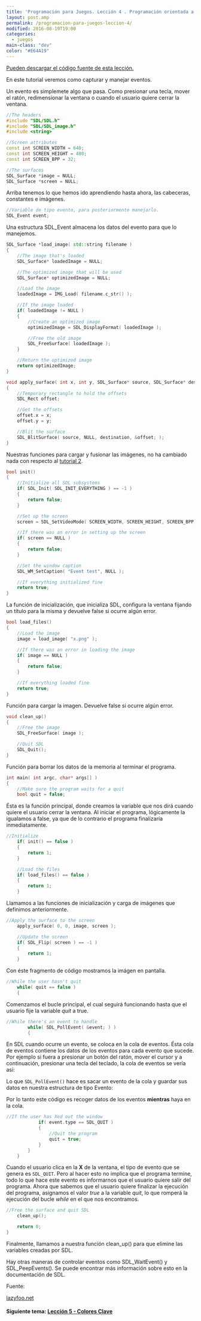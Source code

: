 ```yaml
---
title: 'Programación para Juegos. Lección 4 . Programación orientada a eventos'
layout: post.amp
permalink: /programacion-para-juegos-leccion-4/
modified: 2016-08-19T19:00
categories:
  - juegos
main-class: "dev"
color: "#E64A19"
---
```


[Pueden descargar el código fuente de esta lección.][1]

En este tutorial veremos como capturar y manejar eventos.

Un evento es simplemete algo que pasa. Como presionar una tecla, mover el ratón, redimensionar la ventana o cuando el usuario quiere cerrar la ventana.

<!--ad-->

```cpp
//The headers
#include "SDL/SDL.h"
#include "SDL/SDL_image.h"
#include <string>

//Screen attributes
const int SCREEN_WIDTH = 640;
const int SCREEN_HEIGHT = 480;
const int SCREEN_BPP = 32;

//The surfaces
SDL_Surface *image = NULL;
SDL_Surface *screen = NULL;
```

Arriba tenemos lo que hemos ido aprendiendo hasta ahora, las cabeceras, constantes e imágenes.

```cpp
//Variable de tipo evento, para posteriormente manejarlo.
SDL_Event event;
```

Una estructura SDL_Event almacena los datos del evento para que lo manejemos.

```cpp
SDL_Surface *load_image( std::string filename )
{
    //The image that's loaded
    SDL_Surface* loadedImage = NULL;

    //The optimized image that will be used
    SDL_Surface* optimizedImage = NULL;

    //Load the image
    loadedImage = IMG_Load( filename.c_str() );

    //If the image loaded
    if( loadedImage != NULL )
    {
        //Create an optimized image
        optimizedImage = SDL_DisplayFormat( loadedImage );

        //Free the old image
        SDL_FreeSurface( loadedImage );
    }

    //Return the optimized image
    return optimizedImage;
}

void apply_surface( int x, int y, SDL_Surface* source, SDL_Surface* destination )
{
    //Temporary rectangle to hold the offsets
    SDL_Rect offset;

    //Get the offsets
    offset.x = x;
    offset.y = y;

    //Blit the surface
    SDL_BlitSurface( source, NULL, destination, &offset; );
}
```

Nuestras funciones para cargar y fusionar las imágenes, no ha cambiado nada con respecto al [tutorial 2][2].

```cpp
bool init()
{
    //Initialize all SDL subsystems
    if( SDL_Init( SDL_INIT_EVERYTHING ) == -1 )
    {
        return false;
    }

    //Set up the screen
    screen = SDL_SetVideoMode( SCREEN_WIDTH, SCREEN_HEIGHT, SCREEN_BPP, SDL_SWSURFACE );

    //If there was an error in setting up the screen
    if( screen == NULL )
    {
        return false;
    }

    //Set the window caption
    SDL_WM_SetCaption( "Event test", NULL );

    //If everything initialized fine
    return true;
}
```

La función de inicialización, que inicializa SDL, configura la ventana fijando un título para la misma y devuelve false si ocurre algún error.

```cpp
bool load_files()
{
    //Load the image
    image = load_image( "x.png" );

    //If there was an error in loading the image
    if( image == NULL )
    {
        return false;
    }

    //If everything loaded fine
    return true;
}
```

Función para cargar la imagen. Devuelve false si ocurre algún error.

```cpp
void clean_up()
{
    //Free the image
    SDL_FreeSurface( image );

    //Quit SDL
    SDL_Quit();
}
```

Función para borrar los datos de la memoria al terminar el programa.

```cpp
int main( int argc, char* args[] )
{
    //Make sure the program waits for a quit
    bool quit = false;
```

Ésta es la función principal, donde creamos la variable que nos dirá cuando quiere el usuario cerrar la ventana. Al iniciar el programa, lógicamente la igualamos a false, ya que de lo contrario el programa finalizaría inmediatamente.

```cpp
//Initialize
    if( init() == false )
    {
        return 1;
    }

    //Load the files
    if( load_files() == false )
    {
        return 1;
    }

```

Llamamos a las funciones de inicialización y carga de imágenes que definimos anteriormente.

```cpp
//Apply the surface to the screen
    apply_surface( 0, 0, image, screen );

    //Update the screen
    if( SDL_Flip( screen ) == -1 )
    {
        return 1;
    }

```

Con éste fragmento de código mostramos la imágen en pantalla.

```cpp
//While the user hasn't quit
    while( quit == false )
    {
```

Comenzamos el bucle principal, el cual seguirá funcionando hasta que el usuario fije la variable <var>quit</var> a true.

```cpp
//While there's an event to handle
        while( SDL_PollEvent( &event; ) )
        {
```

En SDL cuando ocurre un evento, se coloca en la cola de eventos. Ésta cola de eventos contiene los datos de los eventos para cada evento que sucede.
Por ejemplo si fuera a presionar un botón del ratón, mover el cursor y a continuación, presionar una tecla del teclado, la cola de eventos se vería así:

<figure>
    <amp-img on="tap:lightbox1" role="button" tabindex="0" layout="responsive"  height="177" width="255" src="https://lh3.ggpht.com/_IlK2pNFFgGM/TT6ImYP7bjI/AAAAAAAAARU/QiAey3O_FW0/queue.jpg"></amp-img>
</figure>


Lo que `SDL_PollEvent()` hace es sacar un evento de la cola y guardar sus datos en nuestra estructura de tipo Evento:

<figure>
    <amp-img on="tap:lightbox1" role="button" tabindex="0" layout="responsive"  height="258" width="294" src="https://lh5.ggpht.com/_IlK2pNFFgGM/TT6ImqKAdJI/AAAAAAAAARY/JqvFGavqRHY/poll.jpg"></amp-img>
</figure>

Por lo tanto este código es recoger datos de los eventos **mientras** haya en la cola.

```cpp
//If the user has Xed out the window
            if( event.type == SDL_QUIT )
            {
                //Quit the program
                quit = true;
            }
        }
    }
```

Cuando el usuario clica en la **X** de la ventana, el tipo de evento que se genera es `SDL_QUIT`. Pero al hacer esto no implica que el programa termine, todo lo que hace este evento es informarnos que el usuario quiere salir del programa.
Ahora que sabemos que el usuario quiere finalizar la ejecución del programa, asignamos el valor <var>true</var> a la variable <var>quit</var>, lo que romperá la ejecución del bucle <var>while</var> en el que nos encontramos.

```cpp
//Free the surface and quit SDL
    clean_up();

    return 0;
}
```

Finalmente, llamamos a nuestra función clean_up() para que elimine las variables creadas por SDL.

Hay otras maneras de controlar eventos como SDL\_WaitEvent() y SDL\_PeepEvents(). Se puede encontrar más información sobre esto en la documentación de SDL.

Fuente:

[lazyfoo.net][3]

#### Siguiente tema: [Lección 5 - Colores Clave][4] 

 [1]: http://www.lazyfoo.net/downloads/index.php?file=SDLTut_lesson04
 [2]: https://elbauldelprogramador.com/programacion-para-juegos-leccion-2/
 [3]: http://www.lazyfoo.net/SDL_tutorials/
 [4]: https://elbauldelprogramador.com/programacion-para-juegos-leccion-5/

